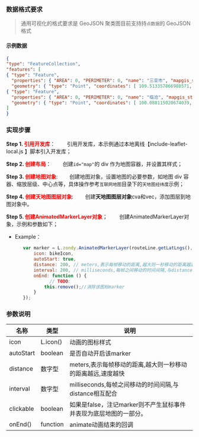 ### 数据格式要求
> 通用可视化的格式要求是 GeoJSON
> 聚类图目前支持持`点数据`的 GeoJSON 格式

#### 示例数据
``` json
{
"type": "FeatureCollection",
"features": [
{ "type": "Feature", 
  "properties": { "AREA": 0, "PERIMETER": 0, "name": "三亚市", "mapgis_style": 1 }, 
  "geometry": { "type": "Point", "coordinates": [ 109.513357866988571, 18.2382733141521243 ] } },
{ "type": "Feature", 
  "properties": { "AREA": 0, "PERIMETER": 0, "name": "临沧", "mapgis_style": 1 }, 
  "geometry": { "type": "Point", "coordinates": [ 100.088115020674039, 23.880495588961768 ] } }
]
}
```
### 实现步骤

**Step 1. <font color=red>引用开发库</font>**：
&ensp;&ensp;&ensp;&ensp;引用开发库，本示例通过本地离线【include-leaflet-local.js 】脚本引入开发库；

**Step 2. <font color=red>创建布局</font>**：
&ensp;&ensp;&ensp;&ensp;创建`id="map"`的 div 作为地图容器，并设置其样式；

**Step 3. <font color=red>创建地图对象</font>**:
&ensp;&ensp;&ensp;&ensp;创建地图对象，设置地图的必要参数，如地图 div 容器、缩放层级、中心点等，具体操作参考`互联网地图`目录下的`天地图经纬度`示例；

**Step 4. <font color=red>创建天地图图层对象</font>**:
&ensp;&ensp;&ensp;&ensp;创建**天地图图层对象**cva和vec，添加图层到地图对象中。

**Step 5. <font color=red>创建AnimatedMarkerLayer对象</font>**；
&ensp;&ensp;&ensp;&ensp;创建AnimatedMarkerLayer对象，示例和参数如下；
* Example：
  ```javascript
     var marker = L.zondy.AnimatedMarkerLayer(routeLine.getLatLngs(), {
         icon: bikeIcon,
         autoStart: true,
         distance: 200, // meters,表示每帧移动的距离,越大则一秒移动的距离越远,速度越快
         interval: 200, // milliseconds,每帧之间移动的时间间隔,与distance相互配合
         onEnd: function () {
               // TODO:
             this.remove();//消除该图标marker
         }
     });
  ```
### 参数说明
| 名称     | 类型   | 说明                                                               |
| ---      | ---    | ---                                                                |
| icon     | L.icon() | 动画的图标样式                                             |
| autoStart      | boolean | 是否自动开启该marker                                                   |
| distance    | 数字型 | meters,表示每帧移动的距离,越大则一秒移动的距离越远,速度越快 |
| interval    | 数字型 | milliseconds,每帧之间移动的时间间隔,与distance相互配合 |
| clickable   | boolean|如果是false，注记marker则不产生鼠标事件并表现为底层地图的一部分。|
|onEnd() | function | animate动画结束的回调


